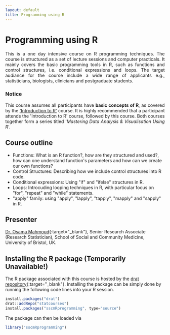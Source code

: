 ```yaml
---
layout: default
title: Programming using R
---
```

# Programming using R
<p align="justify">
This is a one day intensive course on R programming techniques. The course is structured as a set of lecture sessions and computer practicals. It mainly covers the basic programming tools in R, such as functions and control structures, i.e. conditional expressions and loops. The target audiance for the course include a wide range of applicants e.g., statisticians, biologists, clinicians and postgraduate students.
</p>

### Notice
<p align="justify">
This course assumes all participants have <strong>basic concepts of R</strong>, as covered by the <a href="{{ site.baseurl}}/sscmIntro-to-R">'Introduction to R'</a> course. It is highly recommended that a participant attends the 'Introduction to R' course, followed by this course. Both courses together form a series titled '<em>Mastering Data Analysis & Visualisation Using R</em>'.
</p>

## Course outline

 * Functions: What is an R function?, how are they structured and used?, how can one understand function's parameters and how can we create our own functions?
 * Control Structures: Describing how we include control structures into R code.
 * Conditional expressions: Using "if" and "ifelse" structures in R.
 * Loops: Introcuding looping techniques in R, with particular focus on "for", "repeat" and "while" statements.
 * "apply" family: using "apply", "lapply", "tapply", "mapply" and "sapply" in R.

## Presenter
[Dr. Osama Mahmoud](http://www.osmahmoud.com){:target="_blank"}, Senior Research Associate (Research Statistician), School of Social and Community Medicine, University of Bristol, UK.
 
## Installing the R package (Temporarily Unavailable!)
The R package associated with this course is hosted by the
[drat repository](https://github.com/statcourses/drat){:target="_blank"}. Installing the package can be simply done by running the following code lines into your R session. 

```javascript
install.packages("drat")
drat::addRepo("statcourses")
install.packages("sscmRprogramming", type="source")
```
The package can then be loaded via

```javascript
library("sscmRprogramming")
```